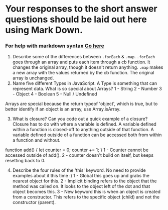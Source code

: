 # Your responses to the short answer questions should be laid out here using Mark Down.
### For help with markdown syntax [Go here](https://github.com/adam-p/markdown-here/wiki/Markdown-Cheatsheet)

1. Describe some of the differences between `.forEach` & `.map`.
`.forEach` goes through an array and puts each item through a cb function.  It changes the original array, though it doesn't return anything.
`.map` makes a new array with the values returned by the cb function.  The original array is unchanged.
2. Name five different Types in JavaScript. A Type is something that can represent data. What is so special about Arrays?
1 - String
2 - Number 
3 - Object
4 - Boolean
5 - Null / Undefined

Arrays are special because the return typeof 'object', which is true, but to better identify if an object is an array, use Array.isArray.

3. What is closure? Can you code out a quick example of a closure?
Closure has to do with where a variable is defined.  A variable defined within a function is closed-off to anything outside of that function.  A variable defined outside of a function can be accessed both from within a function and without.  

function add() {
    let counter = 0;
    counter += 1;
}
1 - Counter cannot be accessed outside of add(). 2 - counter doesn't build on itself, but keeps resetting back to 0.

4. Describe the four rules of the 'this' keyword. No need to provide examples about it this time :)
1 - Global this goes up and grabs the nearest object for this.
2 - Implicit binding refers to the object that the method was called on.  It looks to the object left of the dot and that object becomes this.
3 - New keyword this is when an object is created from a constructor.  This refers to the specific object (child) and not the constructor (parent).  
